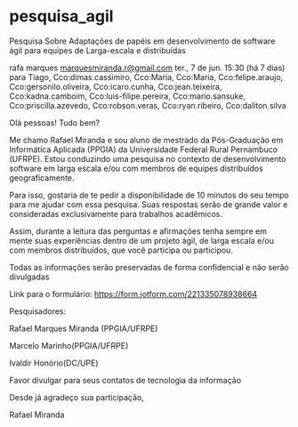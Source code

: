 # pesquisa_agil
Pesquisa Sobre Adaptações de papéis em desenvolvimento de software ágil para equipes de Larga-escala e distribuídas




rafa marques <marquesmiranda.r@gmail.com>
ter., 7 de jun. 15:30 (há 7 dias)
para Tiago, Cco:dimas.cassimiro, Cco:Maria, Cco:Maria, Cco:felipe.araujo, Cco:gersonilo.oliveira, Cco:icaro.cunha, Cco:jean.teixeira, Cco:kadna.camboim, Cco:luis-filipe.pereira, Cco:mario.sansuke, Cco:priscilla.azevedo, Cco:robson.veras, Cco:ryan.ribeiro, Cco:daliton.silva

Olá pessoas! Tudo bem?

Me chamo Rafael Miranda e sou aluno de mestrado da Pós-Graduação em Informática Aplicada (PPGIA) da Universidade Federal Rural Pernambuco (UFRPE). Estou conduzindo uma pesquisa no contexto de desenvolvimento software em larga escala e/ou com membros de equipes distribuídos geograficamente.

Para isso, gostaria de te pedir a disponibilidade de 10 minutos do seu tempo para me ajudar com essa pesquisa. Suas respostas serão de grande valor e consideradas exclusivamente para trabalhos acadêmicos.

Assim, durante a leitura das perguntas e afirmações tenha sempre em mente suas experiências dentro de um projeto ágil, de larga escala e/ou com membros distribuídos, que você participa ou participou.

Todas as informações serão preservadas de forma confidencial e não serão divulgadas  

Link para o formulário: https://form.jotform.com/221335078938664

Pesquisadores:

Rafael Marques Miranda (PPGIA/UFRPE)

Marcelo Marinho(PPGIA/UFRPE)

Ivaldir Honório(DC/UPE)

 

Favor divulgar para seus contatos de tecnologia da informação

Desde já agradeço sua participação,

Rafael Miranda  
